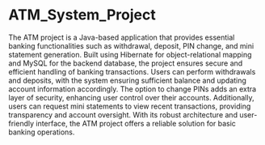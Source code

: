# ATM_System_Project
The ATM project is a Java-based application that provides essential banking functionalities such as withdrawal, deposit, PIN change, and mini statement generation. Built using Hibernate for object-relational mapping and MySQL for the backend database, the project ensures secure and efficient handling of banking transactions. Users can perform withdrawals and deposits, with the system ensuring sufficient balance and updating account information accordingly. The option to change PINs adds an extra layer of security, enhancing user control over their accounts. Additionally, users can request mini statements to view recent transactions, providing transparency and account oversight. With its robust architecture and user-friendly interface, the ATM project offers a reliable solution for basic banking operations.
